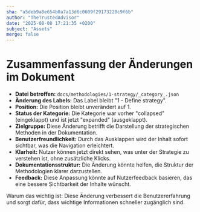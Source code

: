 ```yaml
---
sha: "a5deb9a8e654b0a7a13d6c0609f29173220c9f6b"
author: "TheTrustedAdvisor"
date: "2025-08-08 17:21:35 +0200"
subject: "Assets"
merge: false
---
```


# Zusammenfassung der Änderungen im Dokument

- **Datei betroffen:** `docs/methodologies/1-strategy/_category_.json`
- **Änderung des Labels:** Das Label bleibt "1 - Define strategy".
- **Position:** Die Position bleibt unverändert auf 1.
- **Status der Kategorie:** Die Kategorie war vorher "collapsed" (eingeklappt) und ist jetzt "expanded" (ausgeklappt).
- **Zielgruppe:** Diese Änderung betrifft die Darstellung der strategischen Methoden in der Dokumentation.
- **Benutzerfreundlichkeit:** Durch das Ausklappen wird der Inhalt sofort sichtbar, was die Navigation erleichtert.
- **Klarheit:** Nutzer können jetzt direkt sehen, was unter der Strategie zu verstehen ist, ohne zusätzliche Klicks.
- **Dokumentationsstruktur:** Die Änderung könnte helfen, die Struktur der Methodologien klarer darzustellen.
- **Feedback:** Diese Anpassung könnte auf Nutzerfeedback basieren, das eine bessere Sichtbarkeit der Inhalte wünscht.

Warum das wichtig ist: Diese Änderung verbessert die Benutzererfahrung und sorgt dafür, dass wichtige Informationen schneller zugänglich sind.

